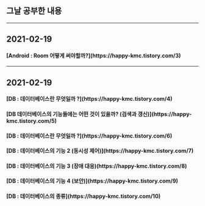 ## 그날 공부한 내용 

---
## 2021-02-19
<h4>[Android : Room 어떻게 써야할까?](https://happy-kmc.tistory.com/3)</h4>

---
## 2021-02-19
<h4>[DB : 데이터베이스란 무엇일까 ?](https://happy-kmc.tistory.com/4)</h4>
<h4>[DB 데이터베이스의 기능들에는 어떤 것이 있을까? (검색과 갱신)](https://happy-kmc.tistory.com/5)</h4>
<h4>[DB : 데이터베이스란 무엇일까 ?](https://happy-kmc.tistory.com/6)</h4>
<h4>[DB : 데이터베이스의 기능 2 (동시성 제어)](https://happy-kmc.tistory.com/7)</h4>
<h4>[DB : 데이터베이스의 기능 3 (장애 대응)(https://happy-kmc.tistory.com/8)</h4>
<h4>[DB : 데이터베이스의 기능 4 (보안)](https://happy-kmc.tistory.com/9)</h4>
<h4>[DB : 데이터베이스의 종류](https://happy-kmc.tistory.com/10)</h4>


